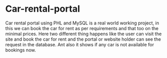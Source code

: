 # Car-rental-portal
Car rental portal using PHL and MySQL is a real world working project, in this we can book the car for rent as per requirements and that too on the minimal prices. Here two different thing happens like the user can visit the site and book the car for rent and the portal or website holder can see the request in the database. Ant also it shows if any car is not available for bookings now.
